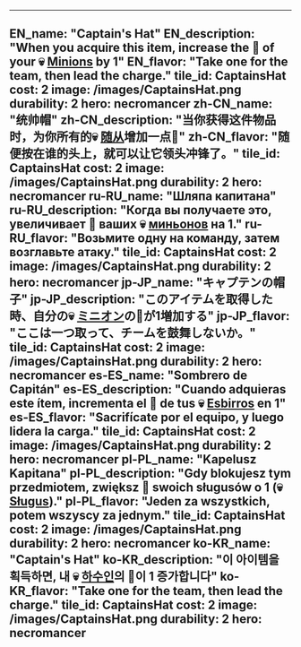 ---

EN_name: "Captain's Hat"
EN_description: "When you acquire this item, increase the 🔸 of your 💀 <u>Minions</u> by 1"
EN_flavor: "Take one for the team, then lead the charge."
tile_id: CaptainsHat
cost: 2
image: /images/CaptainsHat.png
durability: 2
hero: necromancer
zh-CN_name: "统帅帽"
zh-CN_description: "当你获得这件物品时，为你所有的💀 <u>随从</u>增加一点🔸"
zh-CN_flavor: "随便按在谁的头上，就可以让它领头冲锋了。"
tile_id: CaptainsHat
cost: 2
image: /images/CaptainsHat.png
durability: 2
hero: necromancer
ru-RU_name: "Шляпа капитана"
ru-RU_description: "Когда вы получаете это, увеличивает 🔸 ваших 💀 <u>миньонов</u> на 1."
ru-RU_flavor: "Возьмите одну на команду, затем возглавьте атаку."
tile_id: CaptainsHat
cost: 2
image: /images/CaptainsHat.png
durability: 2
hero: necromancer
jp-JP_name: "キャプテンの帽子"
jp-JP_description: "このアイテムを取得した時、自分の💀 <u>ミニオン</u>の🔸が1増加する"
jp-JP_flavor: "ここは一つ取って、チームを鼓舞しないか。"
tile_id: CaptainsHat
cost: 2
image: /images/CaptainsHat.png
durability: 2
hero: necromancer
es-ES_name: "Sombrero de Capitán"
es-ES_description: "Cuando adquieras este ítem, incrementa el 🔸 de tus 💀 <u>Esbirros</u> en 1"
es-ES_flavor: "Sacrifícate por el equipo, y luego lidera la carga."
tile_id: CaptainsHat
cost: 2
image: /images/CaptainsHat.png
durability: 2
hero: necromancer
pl-PL_name: "Kapelusz Kapitana"
pl-PL_description: "Gdy blokujesz tym przedmiotem, zwiększ 🔸 swoich sługusów o 1 (💀 <u>Sługus</u>)."
pl-PL_flavor: "Jeden za wszystkich, potem wszyscy za jednym."
tile_id: CaptainsHat
cost: 2
image: /images/CaptainsHat.png
durability: 2
hero: necromancer
ko-KR_name: "Captain's Hat"
ko-KR_description: "이 아이템을 획득하면, 내 💀 <u>하수인</u>의 🔸이 1 증가합니다"
ko-KR_flavor: "Take one for the team, then lead the charge."
tile_id: CaptainsHat
cost: 2
image: /images/CaptainsHat.png
durability: 2
hero: necromancer
---